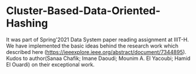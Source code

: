 # Cluster-Based-Data-Oriented-Hashing
It was part of Spring'2021 Data System paper reading assignment at IIIT-H. We have implemented the basic ideas behind the research work which described here (https://ieeexplore.ieee.org/abstract/document/7344895).
Kudos to author(Sanaa Chafik; Imane Daoudi; Mounim A. El Yacoubi; Hamid El Ouardi) on their exceptional work.
